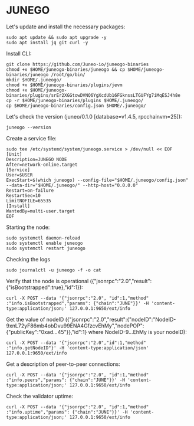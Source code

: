 # JUNEGO

Let's update and install the necessary packages:
````
sudo apt update && sudo apt upgrade -y
sudo apt install jq git curl -y
````
Install CLI:
````
git clone https://github.com/Juneo-io/juneogo-binaries
chmod +x $HOME/juneogo-binaries/juneogo && cp $HOME/juneogo-binaries/juneogo /root/go/bin/
mkdir $HOME/.juneogo/
chmod +x $HOME/juneogo-binaries/plugins/jevm
chmod +x $HOME/juneogo-binaries/plugins/srEr2XGGtowDVNQ6YgXcdUb16FGknssLTGUFYg7iMqESJ4h8e
cp -r $HOME/juneogo-binaries/plugins $HOME/.juneogo/
cp $HOME/juneogo-binaries/config.json $HOME/.juneogo/
````
Let's check the version (juneo/0.1.0 [database=v1.4.5, rpcchainvm=25]):
````
juneogo --version
````
Create a service file:
````
sudo tee /etc/systemd/system/juneogo.service > /dev/null << EOF
[Unit]
Description=JUNEGO NODE
After=network-online.target
[Service]
User=$USER
ExecStart=$(which juneogo) --config-file="$HOME/.juneogo/config.json" --data-dir="$HOME/.juneogo/" --http-host="0.0.0.0"
Restart=on-failure
RestartSec=10
LimitNOFILE=65535
[Install]
WantedBy=multi-user.target
EOF
````
Starting the node:
````
sudo systemctl daemon-reload
sudo systemctl enable juneogo
sudo systemctl restart juneogo
````
Checking the logs
````
sudo journalctl -u juneogo -f -o cat
````
Verify that the node is operational ({"jsonrpc":"2.0","result":{"isBootstrapped":true},"id":1}):
````
curl -X POST --data '{"jsonrpc":"2.0", "id":1,"method" :"info.isBootstrapped","params": {"chain":"JUNE"}}' -H 'content-type:application/json;' 127.0.0.1:9650/ext/info
````
Get the value of nodeID ({"jsonrpc":"2.0","result":{"nodeID":"NodeID-9xnL72yF86mb4obDvu99ENA4GfzcvEhMy","nodePOP":{"publicKey":"0xad...45"}},"id":1} where NodeID-9...EhMy is your nodeID):
````
curl -X POST --data '{"jsonrpc":"2.0","id":1,"method" :"info.getNodeID"}' -H 'content-type:application/json' 127.0.0.1:9650/ext/info
````
Get a description of peer-to-peer connections:
````
curl -X POST --data '{"jsonrpc":"2.0", "id":1,"method" :"info.peers","params": {"chain":"JUNE"}}' -H 'content-type:application/json;' 127.0.0.1:9650/ext/info
````
Check the validator uptime:
````
curl -X POST --data '{"jsonrpc":"2.0", "id":1,"method" :"info.uptime","params": {"chain":"JUNE"}}' -H 'content-type:application/json;' 127.0.0.1:9650/ext/info
````
